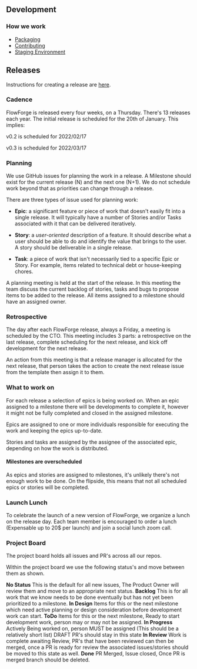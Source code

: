## Development

### How we work

- [Packaging](../development/packaging.md)
- [Contributing](../development/contributing.md)
- [Staging Environment](../development/staging.md)

## Releases

Instructions for creating a release are [here](../development/release.md).

### Cadence

FlowForge is released every four weeks, on a Thursday. There's 13 releases each
year. The initial release is scheduled for the 20th of January. This implies:

v0.2 is scheduled for 2022/02/17

v0.3 is scheduled for 2022/03/17

### Planning

We use GitHub issues for planning the work in a release. A Milestone should exist
for the current release (N) and the next one (N+1). We do not schedule work beyond
that as priorities can change through a release.

There are three types of issue used for planning work:

 - **Epic**: a significant feature or piece of work that doesn't easily fit into
   a single release. It will typically have a number of Stories
   and/or Tasks associated with it that can be delivered iteratively.

 - **Story**: a *user-oriented* description of a feature. It should describe what
   a user should be able to do and identify the value that brings to the user.
   A story should be deliverable in a single release.

 - **Task**: a piece of work that isn't necessarily tied to a specific Epic or Story.
   For example, items related to technical debt or house-keeping chores.

A planning meeting is held at the start of the release. In this meeting the team
discuss the current backlog of stories, tasks and bugs to propose items to be added
to the release. All items assigned to a milestone should have an assigned owner.

### Retrospective

The day after each FlowForge release, always a Friday, a meeting is scheduled
by the CTO. This meeting includes 3 parts: a retrospective on the last release,
complete scheduling for the next release, and kick off development for the next
release.

An action from this meeting is that a release manager is allocated for the next release, 
that person takes the action to create the next release issue from the template then assign it to them.

### What to work on

For each release a selection of epics is being worked on. When an epic assigned
to a milestone there will be developments to complete it, however it might not
be fully completed and closed in the assigned milestone.

Epics are assigned to one or more individuals responsible for executing the work
and keeping the epics up-to-date.

Stories and tasks are assigned by the assignee of the associated epic, depending
on how the work is distributed.

#### Milestones are overscheduled

As epics and stories are assigned to milestones, it's unlikely there's not
enough work to be done. On the flipside, this means that not all scheduled epics
or stories will be completed.

### Launch Lunch

To celebrate the launch of a new version of FlowForge, we organize a lunch on the
release day. Each team member is encouraged to order a lunch (Expensable up to 20$
per launch) and join a social lunch zoom call.


### Project Board
The project board holds all issues and PR's across all our repos.

Within the project board we use the following status's and move between them as shown.

**No Status** This is the default for all new issues, The Product Owner will review them and move to an appropriate next status.
**Backlog** This is for all work that we know needs to be done eventually but has not yet been prioritized to a milestone.
**In Design** Items for this or the next milestone which need active planning or design consideration before development work can start.
**ToDo**  Items for this or the next milestone, Ready to start development work, person may or may not be assigned.
**In Progress**  Actively Being worked on, person MUST be assigned (This should be a relatively short list) DRAFT PR's should stay in this state
**In Review**  Work is complete awaiting Review, PR's that have been reviewed can then be merged, once a PR is ready for review the associated issues/stories should be moved to this state as well.
**Done**  PR Merged, Issue closed, Once PR is merged branch should be deleted.


